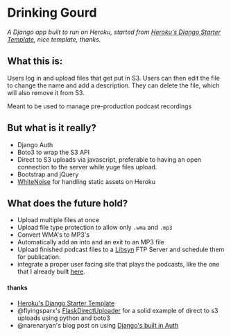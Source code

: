 # Drinking Gourd

*A Django app built to run on Heroku, started from [Heroku's Django Starter
 Template](https://github.com/heroku/heroku-django-template), nice template,
thanks.*

## What this is:

Users log in and upload files that get put in S3. Users can then edit the
file to change the name and add a description. They can delete the file, which
will also remove it from S3.

Meant to be used to manage pre-production podcast recordings

## But what is it really?

* Django Auth
* Boto3 to wrap the S3 API
* Direct to S3 uploads via javascript, preferable to having an open connection
to the server while yuge files upload.
* Bootstrap and jQuery
* [WhiteNoise](https://warehouse.python.org/project/whitenoise/) for handling
static assets on Heroku

## What does the future hold?

* Upload multiple files at once
* Upload file type protection to allow only `.wma` and `.mp3`
* Convert WMA's to MP3's
* Automatically add an into and an exit to an MP3 file
* Upload finished podcast files to a [Libsyn](http://www.libsyn.com) FTP Server
and schedule them for publication.
* integrate a proper user facing site that plays the podcasts, like the one
that I already built [here](drinkinggourd.herokuapp.com).

#### thanks

* [Heroku's Django Starter
 Template](https://github.com/heroku/heroku-django-template)
* @flyingsparx's  [FlaskDirectUploader](https://github.com/flyingsparx/FlaskDirectUploader)
for a solid example of direct to s3 uploads using python and boto3
* @narenaryan's blog post on using [Django's built in Auth](https://github.com/narenaryan/django-auth-pattern)
